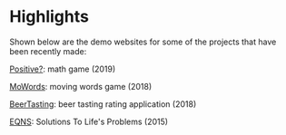 # Highlights
Shown below are the demo websites for some of the projects that have been recently made:

[Positive?](http://www.AreYouPositive.fun): math game (2019)

[MoWords](http://www.MoWords.fun): moving words game (2018)

[BeerTasting](http://www.BeerTasting.life): beer tasting rating application (2018)

[EQNS](http://www.TheEQNS.com): Solutions To Life's Problems (2015)
